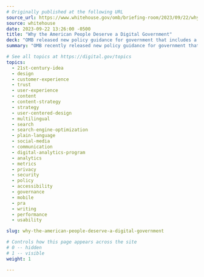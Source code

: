 ```yaml
---
# Originally published at the following URL
source_url: https://www.whitehouse.gov/omb/briefing-room/2023/09/22/why-the-american-people-deserve-a-digital-government/
source: whitehouse
date: 2023-09-22 13:26:00 -0500
title: "Why the American People Deserve a Digital Government"
deck: "OMB released new policy guidance for government that includes a variety of actions and standards to help federal agencies design, develop, and deliver modern websites and digital services. Memo M-23-22, Delivering a Digital-First Public Experience, will make it seamless for the public to obtain government information and services online, and help agencies fully implement the 21st Century Integrated Digital Experience Act (21st Century IDEA)."
summary: "OMB recently released new policy guidance for government that includes a variety of actions and standards to help federal agencies design, develop, and deliver modern websites and digital services. Memo M-23-22, Delivering a Digital-First Public Experience, will make it seamless for the public to obtain government information and services online, and help agencies fully implement the 21st Century Integrated Digital Experience Act (21st Century IDEA)."

# See all topics at https://digital.gov/topics
topics:
  - 21st-century-idea
  - design
  - customer-experience
  - trust
  - user-experience
  - content
  - content-strategy
  - strategy
  - user-centered-design
  - multilingual
  - search
  - search-engine-optimization
  - plain-language
  - social-media
  - communication
  - digital-analytics-program
  - analytics
  - metrics
  - privacy
  - security
  - policy
  - accessibility
  - governance
  - mobile
  - pra
  - writing
  - performance
  - usability

slug: why-the-american-people-deserve-a-digital-government

# Controls how this page appears across the site
# 0 -- hidden
# 1 -- visible
weight: 1

---
```

